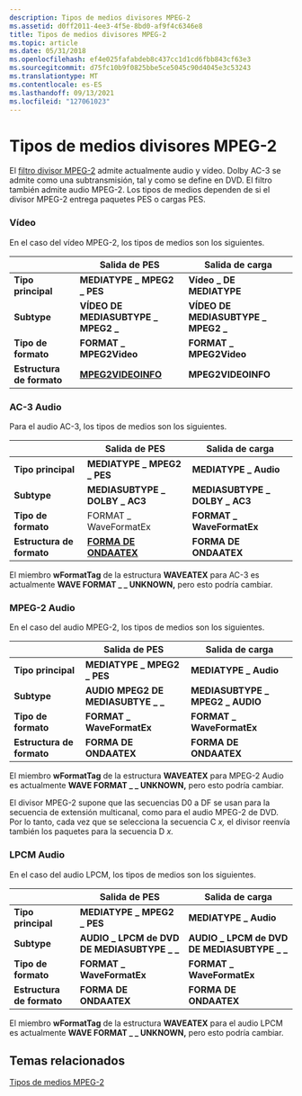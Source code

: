 ```yaml
---
description: Tipos de medios divisores MPEG-2
ms.assetid: d0ff2011-4ee3-4f5e-8bd0-af9f4c6346e8
title: Tipos de medios divisores MPEG-2
ms.topic: article
ms.date: 05/31/2018
ms.openlocfilehash: ef4e025fafabdeb8c437cc1d1cd6fbb843cf63e3
ms.sourcegitcommit: d75fc10b9f0825bbe5ce5045c90d4045e3c53243
ms.translationtype: MT
ms.contentlocale: es-ES
ms.lasthandoff: 09/13/2021
ms.locfileid: "127061023"
---
```

# <a name="mpeg-2-splitter-media-types"></a>Tipos de medios divisores MPEG-2

El [filtro divisor MPEG-2](mpeg-2-splitter.md) admite actualmente audio y vídeo. Dolby AC-3 se admite como una subtransmisión, tal y como se define en DVD. El filtro también admite audio MPEG-2. Los tipos de medios dependen de si el divisor MPEG-2 entrega paquetes PES o cargas PES.

### <a name="video"></a>Vídeo

En el caso del vídeo MPEG-2, los tipos de medios son los siguientes.


|                | Salida de PES | Salida de carga
|------------------|------------------------------------------|--------------------------------|
| **Tipo principal**       | **MEDIATYPE \_ MPEG2 \_ PES**                | **Vídeo \_ DE MEDIATYPE**           |
| **Subtype**          | **VÍDEO DE MEDIASUBTYPE \_ MPEG2 \_**           | **VÍDEO DE MEDIASUBTYPE \_ MPEG2 \_** |
| **Tipo de formato**      | **FORMAT \_ MPEG2Video**                   | **FORMAT \_ MPEG2Video**         |
| **Estructura de formato** | [**MPEG2VIDEOINFO**](/previous-versions/windows/desktop/api/dvdmedia/ns-dvdmedia-mpeg2videoinfo) | **MPEG2VIDEOINFO**             |



 

### <a name="ac-3-audio"></a>AC-3 Audio

Para el audio AC-3, los tipos de medios son los siguientes.

| | Salida de PES | Salida de carga |
|------------------|--------------------------------------|------------------------------|
| **Tipo principal**       | **MEDIATYPE \_ MPEG2 \_ PES**                | **MEDIATYPE \_ Audio**         |
| **Subtype**          | **MEDIASUBTYPE \_ DOLBY \_ AC3**             | **MEDIASUBTYPE \_ DOLBY \_ AC3** |
| **Tipo de formato**      | FORMAT \_ WaveFormatEx                 | **FORMAT \_ WaveFormatEx**     |
| **Estructura de formato** | [**FORMA DE ONDAATEX**](/previous-versions/dd757713(v=vs.85)) | **FORMA DE ONDAATEX**             |



 

El miembro **wFormatTag** de la estructura **WAVEATEX** para AC-3 es actualmente **WAVE FORMAT \_ \_ UNKNOWN,** pero esto podría cambiar.

### <a name="mpeg-2-audio"></a>MPEG-2 Audio

En el caso del audio MPEG-2, los tipos de medios son los siguientes.



|  | Salida de PES | Salida de carga |
|------------------|-------------------------------|--------------------------------|
| **Tipo principal**       | **MEDIATYPE \_ MPEG2 \_ PES**     | **MEDIATYPE \_ Audio**           |
| **Subtype**          | **AUDIO MPEG2 DE MEDIASUBTYE \_ \_** | **MEDIASUBTYPE \_ MPEG2 \_ AUDIO** |
| **Tipo de formato**      | **FORMAT \_ WaveFormatEx**      | **FORMAT \_ WaveFormatEx**       |
| **Estructura de formato** | **FORMA DE ONDAATEX**              | **FORMA DE ONDAATEX**               |



 

El miembro **wFormatTag** de la estructura **WAVEATEX** para MPEG-2 Audio es actualmente **WAVE FORMAT \_ \_ UNKNOWN,** pero esto podría cambiar.

El divisor MPEG-2 supone que las secuencias D0 a DF se usan para la secuencia de extensión multicanal, como para el audio MPEG-2 de DVD. Por lo tanto, cada vez que se selecciona la secuencia C *x,* el divisor reenvía también los paquetes para la secuencia D *x.*

### <a name="lpcm-audio"></a>LPCM Audio

En el caso del audio LPCM, los tipos de medios son los siguientes.



|  | Salida de PES | Salida de carga |
|------------------|------------------------------------|------------------------------------|
| **Tipo principal**       | **MEDIATYPE \_ MPEG2 \_ PES**          | **MEDIATYPE \_ Audio**               |
| **Subtype**          | **AUDIO \_ LPCM de DVD DE MEDIASUBTYPE \_ \_** | **AUDIO \_ LPCM de DVD DE MEDIASUBTYPE \_ \_** |
| **Tipo de formato**      | **FORMAT \_ WaveFormatEx**           | **FORMAT \_ WaveFormatEx**           |
| **Estructura de formato** | **FORMA DE ONDAATEX**                   | **FORMA DE ONDAATEX**                   |



 

El miembro **wFormatTag** de la estructura **WAVEATEX** para el audio LPCM es actualmente **WAVE FORMAT \_ \_ UNKNOWN,** pero esto podría cambiar.

## <a name="related-topics"></a>Temas relacionados

<dl> <dt>

[Tipos de medios MPEG-2](mpeg-2-media-types.md)
</dt> </dl>

 

 
